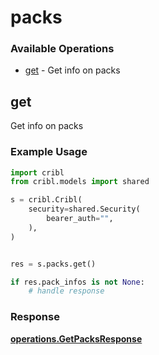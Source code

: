 # packs

### Available Operations

* [get](#get) - Get info on packs

## get

Get info on packs

### Example Usage

```python
import cribl
from cribl.models import shared

s = cribl.Cribl(
    security=shared.Security(
        bearer_auth="",
    ),
)


res = s.packs.get()

if res.pack_infos is not None:
    # handle response
```


### Response

**[operations.GetPacksResponse](../../models/operations/getpacksresponse.md)**


